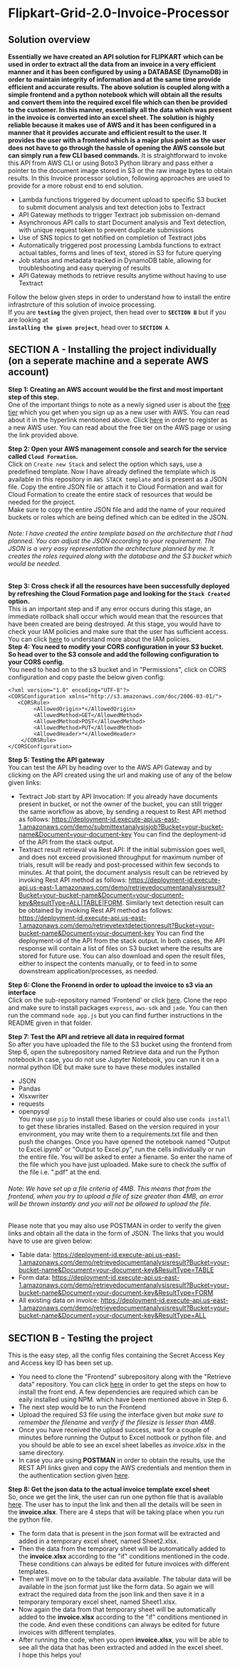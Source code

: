 # Flipkart-Grid-2.0-Invoice-Processor
## Solution overview
**Essentially we have created an API solution for FLIPKART which can be used in order to extract all the data from an invoice in a very efficient manner and it has been configured by using a DATABASE (DynamoDB) in order to maintain integrity of information and at the same time provide efficient and accurate results. The above solution is coupled along with a simple frontend and a python notebook which will obtain all the results and convert them into the required excel file which can then be provided to the customer. In this manner, essentially all the data which was present in the invoice is converted into an excel sheet. The solution is highly reliable because it makes use of AWS and it has been configured in a manner that it provides accurate and efficient result to the user. It provides the user with a frontend which is a major plus point as the user does not have to go through the hassle of opening the AWS console but can simply run a few CLI based commands.** It is straightforward to invoke this API from AWS CLI or using Boto3 Python library and pass either a pointer to the document image stored in S3 or the raw image bytes to obtain results.
In this Invoice processor solution, following approaches are used to provide for a more robust end to end solution.<br>
- Lambda functions triggered by document upload to specific S3 bucket to submit document analysis and text detection jobs to Textract
- API Gateway methods to trigger Textract job submission on-demand
- Asynchronous API calls to start Document analysis and Text detection, with unique request token to prevent duplicate submissions
- Use of SNS topics to get notified on completion of Textract jobs
- Automatically triggered post processing Lambda functions to extract actual tables, forms and lines of text, stored in S3 for future querying
- Job status and metadata tracked in DynamoDB table, allowing for troubleshooting and easy querying of results
- API Gateway methods to retrieve results anytime without having to use Textract
  
Follow the below given steps in order to understand how to install the entire infrastrcture of this solution of invoice processing.<br>
If you are <strong>`testing`</strong> the given project, then head over to <strong>`SECTION B`</strong> but if you are looking at<br>
**`installing the given project`**, head over to **`SECTION A`**.<br>
## SECTION A - Installing the project individually (on a seperate machine and a seperate AWS account)<br>
**Step 1: Creating an AWS account would be the first and most important step of this step.**<br>
One of the important things to note as a newly signed user is about the <a href="https://aws.amazon.com/free">free tier</a> which you get when you sign up as a new user with AWS. You can read about it in the hyperlink mentioned above. Click <a href="https://aws.amazon.com/aispl/registration-confirmation">here</a> in order to register as a new AWS user. You can read about the free tier on the AWS page or using the link provided above.<br>

**Step 2: Open your AWS management console and search for the service called `Cloud Formation`.**<br> 
Click on `Create new Stack` and select the option which says, use a predefined template. Now I have already defined the template which is available in this repository in `AWS STACK template` and is present as a JSON file. Copy the entire JSON file or attach it to Cloud Formation and wait for Cloud Formation to create the entire stack of resources that would be needed for the project.<br>
Make sure to copy the entire JSON file and add the name of your required buckets or roles which are being defined which can be edited in the JSON.<br> 
###### Note: I have created the entire template based on the architecture that I had planned. You can adjust the JSON according to your requirement. The JSON is a very easy representation the architecture planned by me. It creates the roles required along with the database and the S3 bucket which would be needed. 
**Step 3: Cross check if all the resources have been successfully deployed by refreshing the Cloud Formation page and looking for the `Stack Created` option.**<br>
This is an important step and if any error occurs during this stage, an immediate rollback shall occur which would mean that the resources that have been created are being destroyed. At this stage, you would have to check your IAM policies and make sure that the user has sufficient access. You can click <a href="https://aws.amazon.com/iam/">here</a> to understand more about the IAM policies.<br>
**Step 4: You need to modify your CORS configuration in your S3 bucket. So head over to the S3 console and add the following configuration to your CORS config.**<br>
You need to head on to the s3 bucket and in "Permissions", click on CORS configuration and copy paste the below given config:<br>
```
<?xml version="1.0" encoding="UTF-8"?>
<CORSConfiguration xmlns="http://s3.amazonaws.com/doc/2006-03-01/">
   <CORSRule>
        <AllowedOrigin>*</AllowedOrigin>
        <AllowedMethod>GET</AllowedMethod>
        <AllowedMethod>POST</AllowedMethod>
        <AllowedMethod>PUT</AllowedMethod>
        <AllowedHeader>*</AllowedHeader>
    </CORSRule>
</CORSConfiguration>
```
**Step 5: Testing the API gateway**<br>
You can test the API by heading over to the AWS API Gateway and by clicking on the API created using the url and making use of any of the below given links:<br>
- Textract Job start by API Invocation: If you already have documents present in bucket, or not the owner of the bucket, you can still trigger the same workflow as above, by sending a request to Rest API method as follows: https://deployment-id.execute-api.us-east-1.amazonaws.com/demo/submittextanalysisjob?Bucket=your-bucket-name&Document=your-document-key You can find the deployment-id of the API from the stack output.<br>
 - Textract result retrieval via Rest API: If the initial submission goes well, and does not exceed provisioned throughput for maximum number of trials, result will be ready and post-processed within few seconds to minutes. At that point, the document analysis result can be retrieved by invoking Rest API method as follows: https://deployment-id.execute-api.us-east-1.amazonaws.com/demo/retrievedocumentanalysisresult?Bucket=your-bucket-name&Document=your-document-key&ResultType=ALL|TABLE|FORM. Similarly text detection result can be obtained by invoking Rest API method as follows: https://deployment-id.execute-api.us-east-1.amazonaws.com/demo/retrievetextdetectionresult?Bucket=your-bucket-name&Document=your-document-key You can find the deployment-id of the API from the stack output. In both cases, the API response will contain a list of files on S3 bucket where the results are stored for future use. You can also download and open the result files, either to inspect the contents manually, or to feed in to some downstream application/processes, as needed.

**Step 6: Clone the Fronend in order to upload the invoice to s3 via an interface**<br>
Click on the sub-repository named 'Frontend' or click [here]("http://github.com/charansoneji/Flipkart-Grid-Invoice-Processor/tree/master/Frontend/"). Clone the repo and make sure to install packages `express`, `aws-sdk` and `jade`. You can then run the command `node app.js` but you can find further instructions in the README given in that folder. <br>

**Step 7: Test the API and retrieve all data in required format**<br>
So after you have uploaded the file to the S3 bucket using the frontend from Step 6, open the subrepository named Retrieve data and run the Python notebook.In case, you do not use Jupyter Notebook, you can run it on a normal python IDE but make sure to have these modules installed
  - JSON
  - Pandas
  - Xlsxwriter
  - requests
  - openpysql<br>
You may use `pip` to install these libaries or could also use `conda install` to get these libraries installed. Based on the version required in your environment, you may write them to a requirements.txt file and then push the changes.
Once you have opened the notebook named "Output to Excel.ipynb" or "Output to Excel.py", run the cells individually or run the entire file. You will be asked to enter a fiename. So enter the name of the file which you have just uploaded. Make sure to check the suffix of the file i.e. ".pdf" at the end.
###### Note: We have set up a file criteria of 4MB. This means that from the frontend, when you try to upload a file of size greater than 4MB, an error will be thrown instantly and you will not be allowed to upload the file.
Please note that you may also use POSTMAN in order to verify the given links and obtain all the data in the form of JSON. The links that you would have to use are given below:
- Table data: https://deployment-id.execute-api.us-east-1.amazonaws.com/demo/retrievedocumentanalysisresult?Bucket=your-bucket-name&Document=your-document-key&ResultType=TABLE
- Form data: https://deployment-id.execute-api.us-east-1.amazonaws.com/demo/retrievedocumentanalysisresult?Bucket=your-bucket-name&Document=your-document-key&ResultType=FORM
- All existing data on invoice: https://deployment-id.execute-api.us-east-1.amazonaws.com/demo/retrievedocumentanalysisresult?Bucket=your-bucket-name&Document=your-document-key&ResultType=ALL

## SECTION B - Testing the project
This is the easy step, all the config files containing the Secret Access Key and Access key ID has been set up. 
- You need to clone the "Frontend" subrepository along with the "Retrieve data" repository. You can click [here]("https://github.com/charansoneji/Flipkart-Grid-Invoice-Processor/blob/master/Frontend/README.md") in order to get the steps on how to install the front end. A few dependencies are required which can be eaily installed using NPM. which have been mentioned above in Step 6.
- The next step would be to run the Frontend
- Upload the required S3 file using the interface given but *make sure to remember the filename* and *verify if the filesize is lesser than 4MB*.
- Once you have received the upload success, wait for a couple of minutes before running the Output to Excel notbook or python file. and you should be able to see an excel sheet labelles as *invoice.xlsx* in the same directory.
- In case you are using **POSTMAN** in order to obtain the results, use the REST API links given and copy the AWS credentials and mention them in the authentication section given [here]("https://github.com/charansoneji/Flipkart-Grid-Invoice-Processor/blob/master/Frontend/config.json").

**Step 8: Get the json data to the actual invoice template excel sheet**<br>
So, once we get the link, the user can run one python file that is available [here](https://github.com/charansoneji/Flipkart-Grid-Invoice-Processor/tree/master/Retrieve%20Data).
The user has to input the link and then all the details will be seen in the **invoice.xlsx**. There are 4 steps that will be taking place when you run the python file.
- The form data that is present in the json format will be extracted and added in a temporary excel sheet, named Sheet2.xlsx.
- Then the data from the temporary sheet will be automatically added to the **invoice.xlsx** according to the "if" conditions mentioned in the code. These conditions can always be edited for future invoices with different templates.
- Then we'll move on to the tabular data available. The tabular data will be available in the json format just like the form data. So again we will extract the required data from the json link and then save it in a temporary temporary excel sheet, named Sheet1.xlsx.
- Now again the data from that temporary sheet will be automatically added to the **invoice.xlsx** according to the "if" conditions mentioned in the code. And even these conditions can always be edited for future invoices with different templates.
- After running the code, when you open **invoice.xlsx**, you will be able to see all the data that has been extracted and added in the excel sheet.<br>
I hope this helps you!
